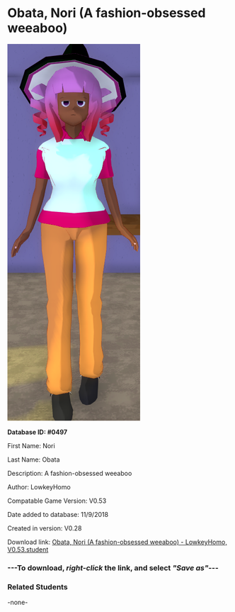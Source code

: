 # Obata, Nori (A fashion-obsessed weeaboo)

<img src="../../Files/Images/Obata, Nori (A fashion-obsessed weeaboo).png" title="Obata, Nori (A fashion-obsessed weeaboo) - LowkeyHomo, V0.53">

**Database ID: #0497**

First Name: Nori

Last Name: Obata

Description: A fashion-obsessed weeaboo

Author: LowkeyHomo

Compatable Game Version: V0.53

Date added to database: 11/9/2018

Created in version: V0.28

Download link: <a href="https://raw.githubusercontent.com/Arbiter1223/Daigaku-Gurashi-Custom-Students/master/Files/Student%20Files/Obata%2C%20Nori%20(A%20fashion-obsessed%20weeaboo)%20-%20LowkeyHomo%2C%20V0.53.student">Obata, Nori (A fashion-obsessed weeaboo) - LowkeyHomo, V0.53.student</a>

### ---**To download, _right-click_ the link, and select _"Save as"_**---

### Related Students

-none-
